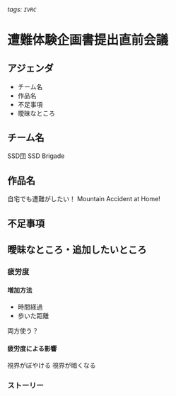 ###### tags: `IVRC`
# 遭難体験企画書提出直前会議
## アジェンダ
- チーム名
- 作品名
- 不足事項
- 曖昧なところ

## チーム名
SSD団
SSD Brigade

## 作品名
自宅でも遭難がしたい！
Mountain Accident at Home!

## 不足事項


## 曖昧なところ・追加したいところ
### 疲労度
#### 増加方法
- 時間経過
- 歩いた距離

両方使う？

#### 疲労度による影響
視界がぼやける
視界が暗くなる

### ストーリー